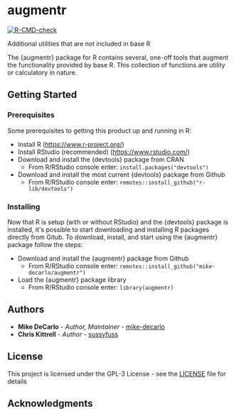 # augmentr
<!-- badges: start -->
[![R-CMD-check](https://github.com/mike-decarlo/augmentr/actions/workflows/R-CMD-check.yaml/badge.svg)](https://github.com/mike-decarlo/augmentr/actions/workflows/R-CMD-check.yaml)
<!-- badges: end -->

Additional utilities that are not included in base R

The {augmentr} package for R contains several, one-off tools that augment the functionality provided by base R. This collection of functions are utility or calculatory in nature.

## Getting Started

### Prerequisites

Some prerequisites to getting this product up and running in R:
- Install R (https://www.r-project.org/)
- Install RStudio (recommended) (https://www.rstudio.com/)
- Download and install the {devtools} package from CRAN
  - From R/RStudio console enter: <code>install.packages("devtools")</code>
- Download and install the most current {devtools} package from Github
  - From R/RStudio console enter: <code>remotes::install_github("r-lib/devtools")</code>

### Installing

Now that R is setup (with or without RStudio) and the {devtools} package is installed, it's possible to start downloading and installing R packages directly from Gitub. To download, install, and start using the {augmentr} package follow the steps:
- Download and install the {augmentr} package from Github
  - From R/RStudio console enter: <code>remotes::install_github("mike-decarlo/augmentr")</code>
- Load the {augmentr} package library
  - From R/RStudio console enter: <code>library(augmentr)</code>

## Authors

* **Mike DeCarlo** - *Author, Maintainer* - [mike-decarlo](https://github.com/mike-decarlo)
* **Chris Kittrell** - *Author* - [sussyfuss](https://github.com/sussyfuss)

## License

This project is licensed under the GPL-3 License - see the [LICENSE](LICENSE) file for details

## Acknowledgments

